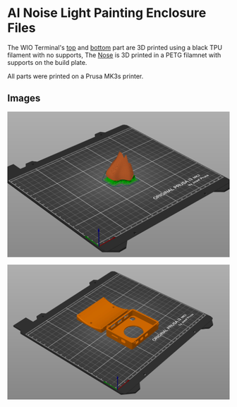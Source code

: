 # AI Noise Light Painting Enclosure Files

The WIO Terminal's [top](Wio_Terminal_Holder_Top.stl) and [bottom](Wio_Terminal_Holder_Bottom.stl) part are 3D printed using a black TPU filament with no supports, The [Nose](Nose.stl) is 3D printed in a PETG filamnet with supports on the build plate. 

All parts were printed on a Prusa MK3s printer.

## Images

![Nose on build plate](https://github.com/ChristianNHill/AI-Nose-L-Painting/blob/main/Images/nose-on-plate.jpeg)

![Enclosure on build plate](https://github.com/ChristianNHill/AI-Nose-L-Painting/blob/main/Images/enclosure-on-plate.jpeg)
